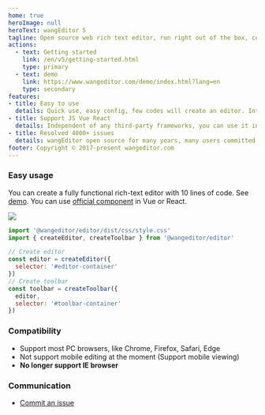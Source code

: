 ```yaml
---
home: true
heroImage: null
heroText: wangEditor 5
tagline: Open source web rich text editor, run right out of the box, config simply.
actions:
  - text: Getting started
    link: /en/v5/getting-started.html
    type: primary
  - text: demo
    link: https://www.wangeditor.com/demo/index.html?lang=en
    type: secondary
features:
- title: Easy to use
  details: Quick use, easy config, few codes will create an editor. Integrate all basic functions, No need to secondary develop.
- title: Support JS Vue React
  details: Independent of any third-party frameworks, you can use it in jQuery, Vue, React. We supply official Vue React components.
- title: Resolved 4000+ issues
  details: wangEditor open source for many years, many users committed many issues. We have resolved 4000+ Github issues and will go on.
footer: Copyright © 2017-present wangeditor.com
---
```


### Easy usage

You can create a fully functional rich-text editor with 10 lines of code. See [demo](https://www.wangeditor.com/demo/index.html?lang=en).
You can use [official component](/en/v5/for-frame.html) in Vue or React.

![](/image/editor-en.png)

```js
import '@wangeditor/editor/dist/css/style.css'
import { createEditor, createToolbar } from '@wangeditor/editor'

// Create editor
const editor = createEditor({
  selector: '#editor-container'
})
// Create toolbar
const toolbar = createToolbar({
  editor,
  selector: '#toolbar-container'
})
```

### Compatibility

- Support most PC browsers, like Chrome, Firefox, Safari, Edge
- Not support mobile editing at the moment (Support mobile viewing)
- **No longer support IE browser**

### Communication

- [Commit an issue]((https://github.com/wangeditor-team/wangEditor/issues))
